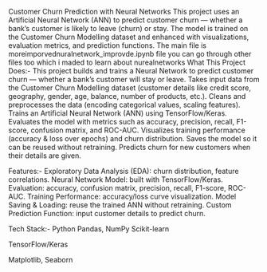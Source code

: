 Customer Churn Prediction with Neural Networks
This project uses an Artificial Neural Network (ANN) to predict customer churn — whether a bank’s customer is likely to leave (churn) or stay. The model is trained on the Customer Churn Modelling dataset and enhanced with visualizations, evaluation metrics, and prediction functions.
The main file is moreimporvednuralnetwork_improvde.ipynb file you can go through other files too which i maded to learn about nurealnetworks
What This Project Does:-
This project builds and trains a Neural Network to predict customer churn — whether a bank’s customer will stay or leave.
Takes input data from the Customer Churn Modelling dataset (customer details like credit score, geography, gender, age, balance, number of products, etc.).
Cleans and preprocesses the data (encoding categorical values, scaling features).
Trains an Artificial Neural Network (ANN) using TensorFlow/Keras.
Evaluates the model with metrics such as accuracy, precision, recall, F1-score, confusion matrix, and ROC-AUC.
Visualizes training performance (accuracy & loss over epochs) and churn distribution.
Saves the model so it can be reused without retraining.
Predicts churn for new customers when their details are given.

Features:-
Exploratory Data Analysis (EDA): churn distribution, feature correlations.
Neural Network Model: built with TensorFlow/Keras.
Evaluation: accuracy, confusion matrix, precision, recall, F1-score, ROC-AUC.
Training Performance: accuracy/loss curve visualization.
Model Saving & Loading: reuse the trained ANN without retraining.
Custom Prediction Function: input customer details to predict churn.

Tech Stack:-
Python
Pandas, NumPy
Scikit-learn

TensorFlow/Keras

Matplotlib, Seaborn
